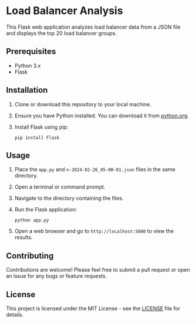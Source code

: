 # Load Balancer Analysis

This Flask web application analyzes load balancer data from a JSON file and displays the top 20 load balancer groups.

## Prerequisites

- Python 3.x
- Flask

## Installation

1. Clone or download this repository to your local machine.
2. Ensure you have Python installed. You can download it from [python.org](https://www.python.org/downloads/).
3. Install Flask using pip:

    ```
    pip install Flask
    ```

## Usage

1. Place the `app.py` and `n-2024-02-26_05-00-01.json` files in the same directory.
2. Open a terminal or command prompt.
3. Navigate to the directory containing the files.
4. Run the Flask application:

    ```
    python app.py
    ```

5. Open a web browser and go to `http://localhost:5000` to view the results.

## Contributing

Contributions are welcome! Please feel free to submit a pull request or open an issue for any bugs or feature requests.

## License

This project is licensed under the MIT License - see the [LICENSE](LICENSE) file for details.
